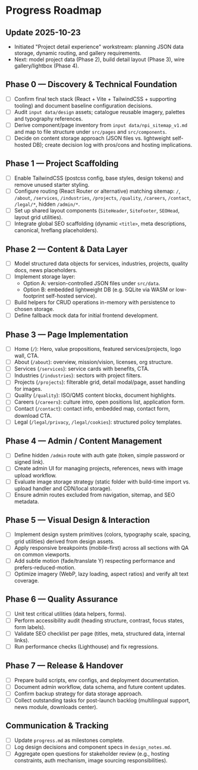 # Progress Roadmap

## Update 2025-10-23
- Initiated "Project detail experience" workstream: planning JSON data storage, dynamic routing, and gallery requirements.
- Next: model project data (Phase 2), build detail layout (Phase 3), wire gallery/lightbox (Phase 4).


## Phase 0 — Discovery & Technical Foundation
- [ ] Confirm final tech stack (React + Vite + TailwindCSS + supporting tooling) and document baseline configuration decisions.
- [ ] Audit `input data/design` assets; catalogue reusable imagery, palettes and typography references.
- [ ] Derive component/page inventory from `input data/npi_sitemap_v1.md` and map to file structure under `src/pages` and `src/components`.
- [ ] Decide on content storage approach (JSON files vs. lightweight self-hosted DB); create decision log with pros/cons and hosting implications.

## Phase 1 — Project Scaffolding
- [ ] Enable TailwindCSS (postcss config, base styles, design tokens) and remove unused starter styling.
- [ ] Configure routing (React Router or alternative) matching sitemap: `/`, `/about`, `/services`, `/industries`, `/projects`, `/quality`, `/careers`, `/contact`, `/legal/*`, hidden `/admin/*`.
- [ ] Set up shared layout components (`SiteHeader`, `SiteFooter`, `SEOHead`, layout grid utilities).
- [ ] Integrate global SEO scaffolding (dynamic `<title>`, meta descriptions, canonical, hreflang placeholders).

## Phase 2 — Content & Data Layer
- [ ] Model structured data objects for services, industries, projects, quality docs, news placeholders.
- [ ] Implement storage layer:
  - Option A: version-controlled JSON files under `src/data`.
  - Option B: embedded lightweight DB (e.g. SQLite via WASM or low-footprint self-hosted service).
- [ ] Build helpers for CRUD operations in-memory with persistence to chosen storage.
- [ ] Define fallback mock data for initial frontend development.

## Phase 3 — Page Implementation
- [ ] Home (`/`): Hero, value propositions, featured services/projects, logo wall, CTA.
- [ ] About (`/about`): overview, mission/vision, licenses, org structure.
- [ ] Services (`/services`): service cards with benefits, CTA.
- [ ] Industries (`/industries`): sectors with project filters.
- [ ] Projects (`/projects`): filterable grid, detail modal/page, asset handling for images.
- [ ] Quality (`/quality`): ISO/QMS content blocks, document highlights.
- [ ] Careers (`/careers`): culture intro, open positions list, application form.
- [ ] Contact (`/contact`): contact info, embedded map, contact form, download CTA.
- [ ] Legal (`/legal/privacy`, `/legal/cookies`): structured policy templates.

## Phase 4 — Admin / Content Management
- [ ] Define hidden `/admin` route with auth gate (token, simple password or signed link).
- [ ] Create admin UI for managing projects, references, news with image upload workflow.
- [ ] Evaluate image storage strategy (static folder with build-time import vs. upload handler and CDN/local storage).
- [ ] Ensure admin routes excluded from navigation, sitemap, and SEO metadata.

## Phase 5 — Visual Design & Interaction
- [ ] Implement design system primitives (colors, typography scale, spacing, grid utilities) derived from design assets.
- [ ] Apply responsive breakpoints (mobile-first) across all sections with QA on common viewports.
- [ ] Add subtle motion (fade/translate Y) respecting performance and prefers-reduced-motion.
- [ ] Optimize imagery (WebP, lazy loading, aspect ratios) and verify alt text coverage.

## Phase 6 — Quality Assurance
- [ ] Unit test critical utilities (data helpers, forms).
- [ ] Perform accessibility audit (heading structure, contrast, focus states, form labels).
- [ ] Validate SEO checklist per page (titles, meta, structured data, internal links).
- [ ] Run performance checks (Lighthouse) and fix regressions.

## Phase 7 — Release & Handover
- [ ] Prepare build scripts, env configs, and deployment documentation.
- [ ] Document admin workflow, data schema, and future content updates.
- [ ] Confirm backup strategy for data storage approach.
- [ ] Collect outstanding tasks for post-launch backlog (multilingual support, news module, downloads center).

## Communication & Tracking
- [ ] Update `progress.md` as milestones complete.
- [ ] Log design decisions and component specs in `design_notes.md`.
- [ ] Aggregate open questions for stakeholder review (e.g., hosting constraints, auth mechanism, image sourcing responsibilities).
